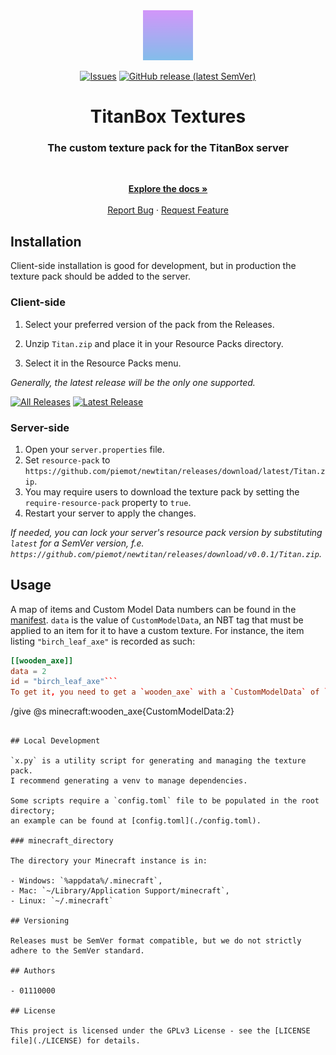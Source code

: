<div align="center">
  <a href="https://github.com/piemot/newtitan">
    <img src="meta/pack.png" alt="Pack icon" width="80" height="80">
  </a>

[![Issues](https://img.shields.io/github/license/piemot/newtitan?logo=logo&style=for-the-badge)](./LICENSE)
[![GitHub release (latest SemVer)](https://img.shields.io/github/v/release/piemot/newtitan?sort=semver&include_prereleases&style=for-the-badge)](https://github.com/piemot/newtitan/releases)

  <h1>TitanBox Textures</h1>
  <h3>The custom texture pack for the TitanBox server</h3>
  <br />
  <p>
    <a href="https://github.com/piemot/newtitan"><strong>Explore the docs »</strong></a>
    <br />
    <br />
    <a href="https://github.com/piemot/newtitan/issues">Report Bug</a>
    ·
    <a href="https://github.com/piemot/newtitan/issues">Request Feature</a>
  </p>
</div>

## Installation

Client-side installation is good for development,
but in production the texture pack should be added to the server.

### Client-side

1. Select your preferred version of the pack from the Releases.

1. Unzip `Titan.zip` and place it in your Resource Packs directory.

1. Select it in the Resource Packs menu.

_Generally, the latest release will be the only one supported._

[![All Releases](https://img.shields.io/badge/All%20Releases-blue?style=for-the-badge)](https://github.com/piemot/newtitan/releases)
[![Latest Release](https://img.shields.io/github/v/release/piemot/newtitan?sort=semver&include_prereleases&style=for-the-badge&label)](https://github.com/piemot/newtitan/releases/latest)

### Server-side

1. Open your `server.properties` file.
1. Set `resource-pack` to `https://github.com/piemot/newtitan/releases/download/latest/Titan.zip`.
1. You may require users to download the texture pack by setting the `require-resource-pack` property to `true`.
1. Restart your server to apply the changes.

_If needed, you can lock your server's resource pack version by substituting `latest` for a SemVer version,
f.e. `https://github.com/piemot/newtitan/releases/download/v0.0.1/Titan.zip`._

## Usage

A map of items and Custom Model Data numbers can be found in the [manifest](./manifest.toml).
`data` is the value of `CustomModelData`, an NBT tag that must be applied to an item for it to have a custom texture.
For instance, the item listing `"birch_leaf_axe"` is recorded as such:

````toml
[[wooden_axe]]
data = 2
id = "birch_leaf_axe"```
To get it, you need to get a `wooden_axe` with a `CustomModelData` of `2`. A command for this would be:
````

/give @s minecraft:wooden_axe{CustomModelData:2}

```

## Local Development

`x.py` is a utility script for generating and managing the texture pack.
I recommend generating a venv to manage dependencies.

Some scripts require a `config.toml` file to be populated in the root directory;
an example can be found at [config.toml](./config.toml).

### minecraft_directory

The directory your Minecraft instance is in:

- Windows: `%appdata%/.minecraft`,
- Mac: `~/Library/Application Support/minecraft`,
- Linux: `~/.minecraft`

## Versioning

Releases must be SemVer format compatible, but we do not strictly adhere to the SemVer standard.

## Authors

- 01110000

## License

This project is licensed under the GPLv3 License - see the [LICENSE file](./LICENSE) for details.
```
